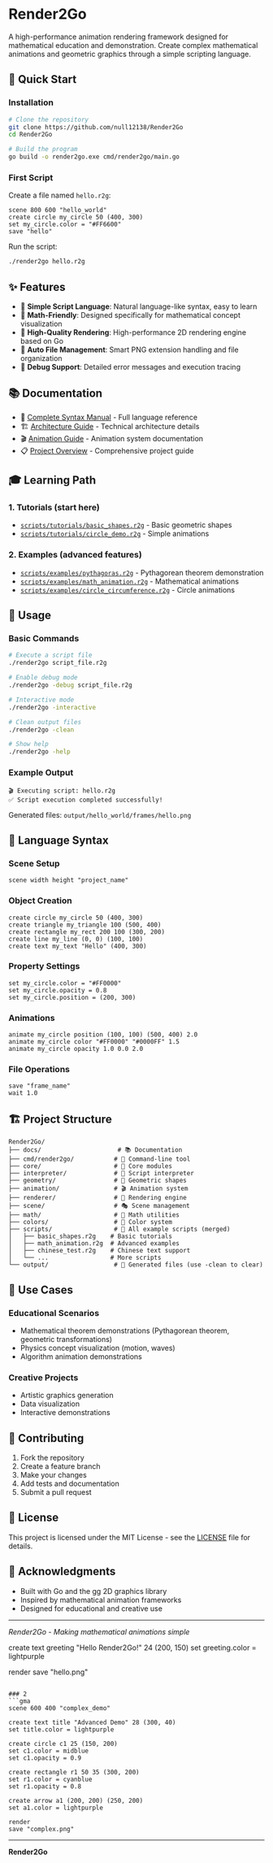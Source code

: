 # Render2Go

A high-performance animation rendering framework designed for mathematical education and demonstration. Create complex mathematical animations and geometric graphics through a simple scripting language.

## 🚀 Quick Start

### Installation
```bash
# Clone the repository
git clone https://github.com/null12138/Render2Go
cd Render2Go

# Build the program
go build -o render2go.exe cmd/render2go/main.go
```

### First Script
Create a file named `hello.r2g`:
```r2g
scene 800 600 "hello_world"
create circle my_circle 50 (400, 300)
set my_circle.color = "#FF6600"
save "hello"
```

Run the script:
```bash
./render2go hello.r2g
```

## ✨ Features

- 🎯 **Simple Script Language**: Natural language-like syntax, easy to learn
- 🧮 **Math-Friendly**: Designed specifically for mathematical concept visualization
- 🎨 **High-Quality Rendering**: High-performance 2D rendering engine based on Go
- 📁 **Auto File Management**: Smart PNG extension handling and file organization
- 🐛 **Debug Support**: Detailed error messages and execution tracing

## 📚 Documentation

- 📖 [Complete Syntax Manual](docs/SYNTAX_MANUAL.md) - Full language reference
- 🏗️ [Architecture Guide](docs/ARCHITECTURE.md) - Technical architecture details
- 🎬 [Animation Guide](docs/ANIMATION_GUIDE.md) - Animation system documentation
- 📋 [Project Overview](docs/README.md) - Comprehensive project guide

## 🎓 Learning Path

### 1. Tutorials (start here)
- [`scripts/tutorials/basic_shapes.r2g`](scripts/tutorials/basic_shapes.r2g) - Basic geometric shapes
- [`scripts/tutorials/circle_demo.r2g`](scripts/tutorials/circle_demo.r2g) - Simple animations

### 2. Examples (advanced features)
- [`scripts/examples/pythagoras.r2g`](scripts/examples/pythagoras.r2g) - Pythagorean theorem demonstration
- [`scripts/examples/math_animation.r2g`](scripts/examples/math_animation.r2g) - Mathematical animations
- [`scripts/examples/circle_circumference.r2g`](scripts/examples/circle_circumference.r2g) - Circle animations

## 🔧 Usage

### Basic Commands
```bash
# Execute a script file
./render2go script_file.r2g

# Enable debug mode
./render2go -debug script_file.r2g

# Interactive mode
./render2go -interactive

# Clean output files
./render2go -clean

# Show help
./render2go -help
```

### Example Output
```
🎬 Executing script: hello.r2g
✅ Script execution completed successfully!
```

Generated files: `output/hello_world/frames/hello.png`

## 📝 Language Syntax

### Scene Setup
```r2g
scene width height "project_name"
```

### Object Creation
```r2g
create circle my_circle 50 (400, 300)
create triangle my_triangle 100 (500, 400)
create rectangle my_rect 200 100 (300, 200)
create line my_line (0, 0) (100, 100)
create text my_text "Hello" (400, 300)
```

### Property Settings
```r2g
set my_circle.color = "#FF0000"
set my_circle.opacity = 0.8
set my_circle.position = (200, 300)
```

### Animations
```r2g
animate my_circle position (100, 100) (500, 400) 2.0
animate my_circle color "#FF0000" "#0000FF" 1.5
animate my_circle opacity 1.0 0.0 2.0
```

### File Operations
```r2g
save "frame_name"
wait 1.0
```

## 🏗️ Project Structure

```
Render2Go/
├── docs/                     # 📚 Documentation
├── cmd/render2go/           # 🚀 Command-line tool
├── core/                    # 🔧 Core modules
├── interpreter/             # 🧠 Script interpreter
├── geometry/                # 📐 Geometric shapes
├── animation/               # 🎬 Animation system
├── renderer/                # 🎨 Rendering engine
├── scene/                   # 🎭 Scene management
├── math/                    # 🧮 Math utilities
├── colors/                  # 🌈 Color system
├── scripts/                 # 📝 All example scripts (merged)
│   ├── basic_shapes.r2g    # Basic tutorials
│   ├── math_animation.r2g  # Advanced examples
│   ├── chinese_test.r2g    # Chinese text support
│   └── ...                 # More scripts
└── output/                  # 📁 Generated files (use -clean to clear)
```

## 🎯 Use Cases

### Educational Scenarios
- Mathematical theorem demonstrations (Pythagorean theorem, geometric transformations)
- Physics concept visualization (motion, waves)
- Algorithm animation demonstrations

### Creative Projects
- Artistic graphics generation
- Data visualization
- Interactive demonstrations

## 🤝 Contributing

1. Fork the repository
2. Create a feature branch
3. Make your changes
4. Add tests and documentation
5. Submit a pull request

## 📄 License

This project is licensed under the MIT License - see the [LICENSE](LICENSE) file for details.

## 🌟 Acknowledgments

- Built with Go and the [gg](https://github.com/fogleman/gg) 2D graphics library
- Inspired by mathematical animation frameworks
- Designed for educational and creative use

---

*Render2Go - Making mathematical animations simple*

create text greeting "Hello Render2Go!" 24 (200, 150)
set greeting.color = lightpurple

render
save "hello.png"
```

### 2
```gma
scene 600 400 "complex_demo"

create text title "Advanced Demo" 28 (300, 40)
set title.color = lightpurple

create circle c1 25 (150, 200)
set c1.color = midblue
set c1.opacity = 0.9

create rectangle r1 50 35 (300, 200)
set r1.color = cyanblue
set r1.opacity = 0.8

create arrow a1 (200, 200) (250, 200)
set a1.color = lightpurple

render
save "complex.png"
```

---

**Render2Go**
